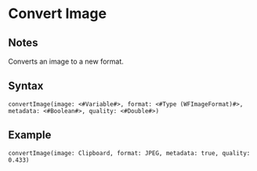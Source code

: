 # Convert Image
## Notes
Converts an image to a new format.
## Syntax
```
convertImage(image: <#Variable#>, format: <#Type (WFImageFormat)#>, metadata: <#Boolean#>, quality: <#Double#>)
```
## Example
```
convertImage(image: Clipboard, format: JPEG, metadata: true, quality: 0.433)
```